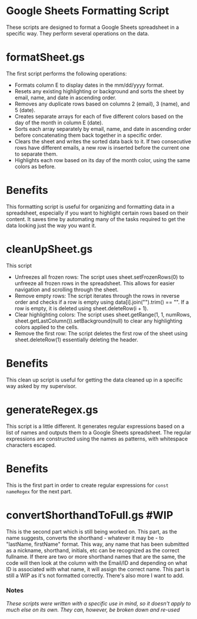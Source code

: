 #  Google Sheets Formatting Script

These scripts are designed to format a Google Sheets spreadsheet in a specific way. They perform several operations on the data.

# formatSheet.gs
The first script performs the following operations:
   * Formats column E to display dates in the mm/dd/yyyy format.
   * Resets any existing highlighting or background and sorts the sheet by email, name, and date in ascending order.
   * Removes any duplicate rows based on columns 2 (email), 3 (name), and 5 (date).
   * Creates separate arrays for each of five different colors based on the day of the month in column E (date).
   * Sorts each array separately by email, name, and date in ascending order before concatenating them back together in a specific order.
   * Clears the sheet and writes the sorted data back to it. If two consecutive rows have different emails, a new row is inserted before the current one to separate them.
   * Highlights each row based on its day of the month color, using the same colors as before.
# Benefits
This formatting script is useful for organizing and formatting data in a spreadsheet, especially if you want to highlight certain rows based on their content. It saves time by automating many of the tasks required to get the data looking just the way you want it.

# cleanUpSheet.gs
This script 
   * Unfreezes all frozen rows: The script uses sheet.setFrozenRows(0) to unfreeze all frozen rows in the spreadsheet. This allows for easier navigation and scrolling through the sheet.
   * Remove empty rows: The script iterates through the rows in reverse order and checks if a row is empty using data[i].join("").trim() == "". If a row is empty, it is deleted using sheet.deleteRow(i + 1).
   * Clear highlighting colors: The script uses sheet.getRange(1, 1, numRows, sheet.getLastColumn()).setBackground(null) to clear any highlighting colors applied to the cells.
   * Remove the first row: The script deletes the first row of the sheet using sheet.deleteRow(1) essentially deleting the header.
# Benefits
This clean up script is useful for getting the data cleaned up in a specific way asked by my supervisor.

# generateRegex.gs
This script is a little different.
   It generates regular expressions based on a list of names and outputs them to a Google Sheets spreadsheet.
   The regular expressions are constructed using the names as patterns, with whitespace characters escaped.
# Benefits
This is the first part in order to create regular expressions for ```const nameRegex``` for the next part.

# convertShorthandToFull.gs  #WIP
This is the second part which is still being worked on.
   This part, as the name suggests, converts the shorthand - whatever it may be - to "lastName, firstName" format.
   This way, any name that has been submitted as a nickname, shorthand, initials, etc can be recognized as the correct fullname.
   If there are two or more shorthand names that are the same, the code will then look at the column with the Email/ID and depending on what ID is associated with what name, it will assign the correct name.
This part is still a WIP as it's not formatted correctly.
There's also more I want to add.
   
### Notes
*These scripts were written with a specific use in mind, so it doesn't apply to much else on its own.*
*They can, however, be broken down and re-used*

